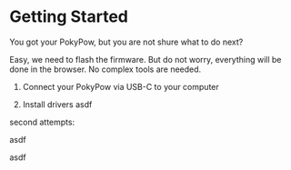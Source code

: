 # Getting Started

You got your PokyPow, but you are not shure what to do next?

Easy, we need to flash the firmware.
But do not worry, everything will be done in the browser.
No complex tools are needed.



1. Connect your PokyPow via USB-C to your computer

2. Install drivers
asdf

second attempts:


<script
  type="module"
  src="https://localhost/javascripts/install-button.js?module"
></script>

<esp-web-install-button manifest="https://localhost/firmware/manifest.json"></esp-web-install-button>


asdf


asdf